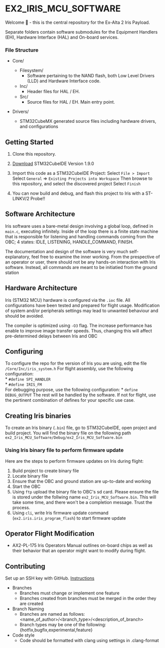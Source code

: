 # EX2_IRIS_MCU_SOFTWARE 
Welcome 👋 - this is the central repository for the Ex-Alta 2 Iris Payload. 

Separate folders contain software submodules for the Equipment Handlers (EH), Hardware Interface (HAL) and On-board services.

### File Structure
* Core/
	* Filesystem/
		* Software pertaining to the NAND flash, both Low Level Drivers (LLD) and Hardware Interface code.
	* Inc/
		* Header files for HAL / EH.
	* Src/
		* Source files for HAL / EH. Main entry point. 
		
* Drivers/
	* STM32CubeMX generated source files including hardware drivers, and configurations

## Getting Started
1. Clone this repository.

2. [Download](https://www.st.com/en/development-tools/stm32cubeide.html) STM32CubeIDE Version 1.9.0 

3. Import this code as a STM32CubeIDE Project:
	Select `File > Import`
	Select `General` =>  `Existing Projects into Workspace`
	Then browse to this repository, and select the discovered project
	Select `Finish`

4. You  can now build and debug, and flash this project to Iris with a ST-LINKV/2 Probe!!

## Software Architecture
Iris software uses a bare-metal design involving a global loop, defined in `main.c`, executing infinitely. Inside
of the loop there is a finite state machine that is responsible for listening and handling commands coming from the
OBC; 4 states: IDLE, LISTENING, HANDLE_COMMAND, FINISH.

The documentation and design of the software is very much self-explanatory, feel free to examine the inner working. From
the prespective of an operator or user, there should not be any hands-on interaction with Iris software. Instead, all
commands are meant to be initiatied from the ground station

## Hardware Architecture
Iris (STM32 MCU) hardware is configured via the `.ioc` file. All configurations have been tested and prepared for flight
usage. Modification of system and/or peripherals settings may lead to unwanted behaviour and should be avoided. 

The compiler is optimized using `-O3` flag. The increase performance has enable to improve image transfer speeds. Thus,
changing this will affect pre-determined delays between Iris and OBC

## Configuring
To configure the repo for the version of Iris you are using, edit the file `/Core/Inc/iris_system.h`
For flight assembly, use the following configuration:  
	* `#define SPI_HANDLER`  
	* `#define IRIS_FM`  
For debugging purpose, use the following configuration:
	* `define DEBUG_OUTPUT`
The rest will be handled by the software. If not for flight, use the pertinent combination of defines for your specific use case.

## Creating Iris binaries
To create an Iris binary (`.bin`) file, go to STM32CubeIDE, open project and build project. You will find the binary file
on the following path `ex2_Iris_MCU_Software/Debug/ex2_Iris_MCU_Software.bin`

### Using Iris binary file to perform firmware update
Here are the steps to perform firmware updates on Iris during flight:
1. Build project to create binary file
2. Locate binary file
3. Ensure that the OBC and ground station are up-to-date and working
4. Start the OBC
5. Using `ftp` upload the binary file to OBC's sd card. Please ensure the file is stored under the follwing name `ex2_Iris_MCU_Software.bin`. This will take some time, and there won't be a completion message. Trust the process.
6. Using `cli`, write Iris firmware update command (`ex2.iris.iris_program_flash`) to start firmware update

## Operator Flight Modification
* AX2-PL-175 Iris Operators Manual outlines on-board chips as well as their behavior that an operator might want to modify during flight.
## Contributing
Set up an SSH key with GitHub. [Instructions](https://docs.github.com/en/github/authenticating-to-github/connecting-to-github-with-ssh/adding-a-new-ssh-key-to-your-github-account)
* Branches
	* Branches must change  or implement one feature
	* Branches created from branches must be merged in the order they are created
* Branch Naming
	* Branches are named as follows: <name_of_author>/<branch_type>/<description_of_branch>
	* Branch types may be one of the following: {hotfix,bugfix,experimental,feature} 
* Code style
	* Code should be formatted with clang using settings in .clang-format
